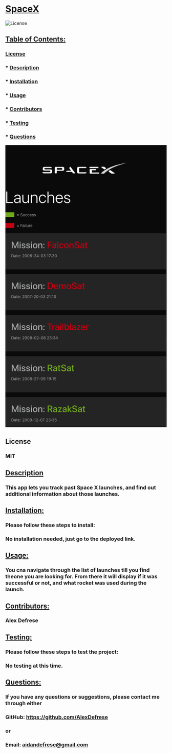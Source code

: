  # <u>SpaceX</u>

  ![License](https://img.shields.io/badge/License-MIT-green.svg)
  

  ## <u>Table of Contents:</u>
  ### [License](#license)
  ### * [Description](#description)
  ### * [Installation](#install)
  ### * [Usage](#usage)
  ### * [Contributors](#contributors)
  ### * [Testing](#testing)
  ### * [Questions](#questions)

  ![Screenshot of SpaceX Launches](./assets/Screen%20Shot%202023-01-16%20at%205.30.20%20PM.png)

  ## License
  ### MIT

  ## <u>Description</u>
  ### This app lets you track past Space X launches, and find out additional information about those launches. 

  ## <u>Installation:</u>
  ### Please follow these steps to install:
  ### No installation needed, just go to the deployed link.

  ## <u>Usage:</u>
  ### You cna navigate through the list of launches till you find theone you are looking for. From there it will display if it was successful or not, and what rocket was used during the launch. 

  ## <u>Contributors:</u> 
  ### Alex Defrese

  ## <u>Testing:</u>
  ### Please follow these steps to test the project:
  ### No testing at this time. 

  ## <u>Questions:</u> 
  ### If you have any questions or suggestions, please contact me through either
  ### GitHub: https://github.com/AlexDefrese
  ### or
  ### Email: aidandefrese@gmail.com
